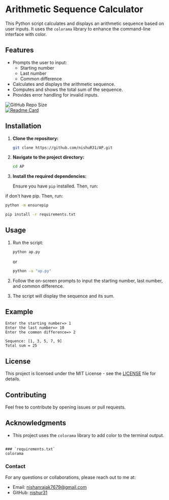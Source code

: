 # <h1>Arithmetic Sequence Calculator</h1>

This Python script calculates and displays an arithmetic sequence based on user inputs. It uses the `colorama` library to enhance the command-line interface with color.

## Features
- Prompts the user to input:
  - Starting number
  - Last number
  - Common difference
- Calculates and displays the arithmetic sequence.
- Computes and shows the total sum of the sequence.
- Provides error handling for invalid inputs.


![GitHub Repo Size](https://img.shields.io/github/repo-size/nishuR31/AP)  
[![Readme Card](https://github-readme-stats.vercel.app/api/pin/?username=nishuR31&repo=AP&show_owner=true&theme=midnight-purple)](https://github.com/nishuR31)



## Installation

1. **Clone the repository:**

   ```bash
   git clone https://github.com/nishuR31/AP.git
   ```

2. **Navigate to the project directory:**

   ```bash
   cd AP
   ```

3. **Install the required dependencies:**

   Ensure you have `pip` installed. Then, run:

if don't have pip. Then, run:

  ```bash
  python -m ensurepip
  ```

   ```bash
   pip install -r requirements.txt
   ```

## Usage

1. Run the script:

   ```bash
   python ap.py
   ```
   or
   ```bash
   python -u "ap.py"
   ```

3. Follow the on-screen prompts to input the starting number, last number, and common difference.

4. The script will display the sequence and its sum.

## Example

```
Enter the starting number=> 1
Enter the last number=> 10
Enter the common difference=> 2

Sequence: [1, 3, 5, 7, 9]
Total sum = 25
```

## License

This project is licensed under the MIT License - see the [LICENSE](LICENSE) file for details.

## Contributing

Feel free to contribute by opening issues or pull requests.

## Acknowledgments

- This project uses the `colorama` library to add color to the terminal output.
```

### `requirements.txt`
colorama
```

### Contact
For any questions or collaborations, please reach out to me at:

- Email: [nishanrajak7679@gmail.com](mailto:nishanrajak7679@gmail.com)
- GitHub: [nishur31](https://github.com/nishuR31)
